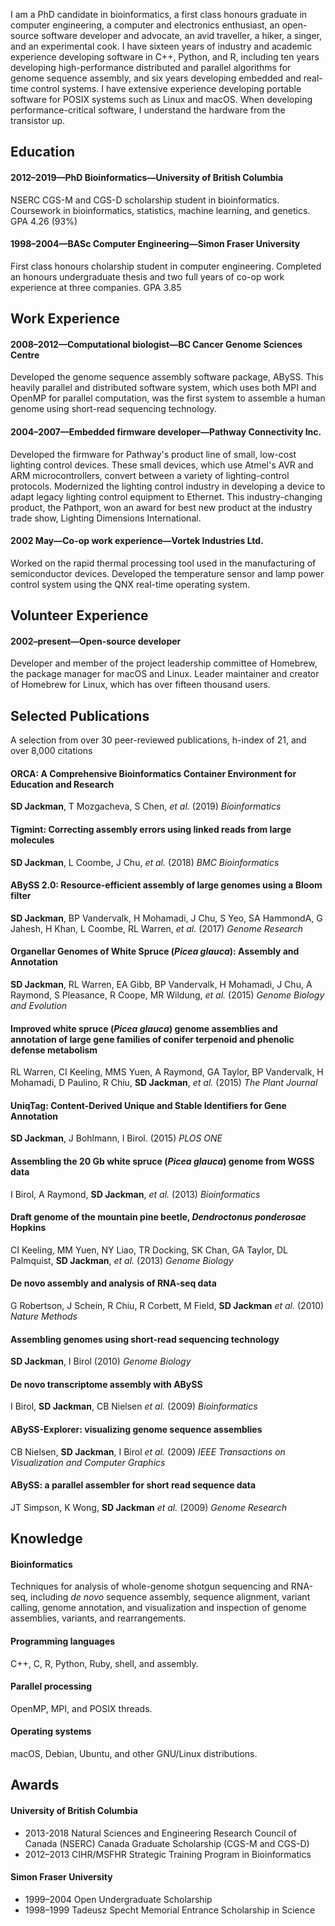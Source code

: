 I am a PhD candidate in bioinformatics, a first class honours graduate in computer engineering, a computer and electronics enthusiast, an open-source software developer and advocate, an avid traveller, a hiker, a singer, and an experimental cook. I have sixteen years of industry and academic experience developing software in C++, Python, and R, including ten years developing high-performance distributed and parallel algorithms for genome sequence assembly, and six years developing embedded and real-time control systems. I have extensive experience developing portable software for POSIX systems such as Linux and macOS. When developing performance-critical software, I understand the hardware from the transistor up.

## Education

#### 2012–2019—PhD Bioinformatics—University of British Columbia

NSERC CGS-M and CGS-D scholarship student in bioinformatics. Coursework
in bioinformatics, statistics, machine learning, and genetics.
GPA 4.26 (93%)

#### 1998–2004—BASc Computer Engineering—Simon Fraser University

First class honours cholarship student in computer engineering. Completed an honours undergraduate thesis and two full years of co-op work experience at
three companies. GPA 3.85

## Work Experience

#### 2008–2012—Computational biologist—BC Cancer Genome Sciences Centre

Developed the genome sequence assembly software package, ABySS. This
heavily parallel and distributed software system, which uses both MPI
and OpenMP for parallel computation, was the first system to assemble
a human genome using short-read sequencing technology.

#### 2004–2007—Embedded firmware developer—Pathway Connectivity Inc.

Developed the firmware for Pathway's product line of small, low-cost lighting control devices. These small devices, which use Atmel's AVR and ARM microcontrollers, convert between a variety of lighting-control protocols. Modernized the lighting control industry in developing a device to adapt legacy lighting control equipment to Ethernet. This industry-changing product, the Pathport, won an award for best new product at the industry trade show, Lighting Dimensions International.

#### 2002 May—Co-op work experience—Vortek Industries Ltd.

Worked on the rapid thermal processing tool used in the manufacturing
of semiconductor devices. Developed the temperature sensor and lamp
power control system using the QNX real-time operating system.

## Volunteer Experience

#### 2002–present—Open-source developer

Developer and member of the project leadership committee of Homebrew, the package manager for macOS and Linux. Leader maintainer and creator of Homebrew for Linux, which has over fifteen thousand users.

## Selected Publications

A selection from over 30 peer-reviewed publications, h-index of 21, and over 8,000 citations

#### ORCA: A Comprehensive Bioinformatics Container Environment for Education and Research 
**SD Jackman**, T Mozgacheva, S Chen, *et al.*
(2019)
*Bioinformatics*

#### Tigmint: Correcting assembly errors using linked reads from large molecules
**SD Jackman**, L Coombe, J Chu, *et al.*
(2018)
*BMC Bioinformatics*

#### ABySS 2.0: Resource-efficient assembly of large genomes using a Bloom filter
**SD Jackman**, BP Vandervalk, H Mohamadi, J Chu, S Yeo, SA HammondA, G Jahesh, H Khan, L Coombe, RL Warren, *et al.*
(2017)
*Genome Research*

#### Organellar Genomes of White Spruce (*Picea glauca*): Assembly and Annotation
**SD Jackman**, RL Warren, EA Gibb, BP Vandervalk, H Mohamadi, J Chu, A Raymond, S Pleasance, R Coope, MR Wildung, *et al.*
(2015)
*Genome Biology and Evolution*

#### Improved white spruce (*Picea glauca*) genome assemblies and annotation of large gene families of conifer terpenoid and phenolic defense metabolism
RL Warren, CI Keeling, MMS Yuen, A Raymond, GA Taylor, BP Vandervalk, H Mohamadi, D Paulino, R Chiu, **SD Jackman**, *et al.*
(2015)
*The Plant Journal*

#### UniqTag: Content-Derived Unique and Stable Identifiers for Gene Annotation
**SD Jackman**, J Bohlmann, I Birol.
(2015)
*PLOS ONE*

#### Assembling the 20 Gb white spruce (*Picea glauca*) genome from WGSS data
I Birol, A Raymond, **SD Jackman**, *et al.*
(2013)
_Bioinformatics_

#### Draft genome of the mountain pine beetle, *Dendroctonus ponderosae* Hopkins
CI Keeling, MM Yuen, NY Liao, TR Docking, SK Chan, GA Taylor, DL Palmquist, **SD Jackman**, *et al.*
(2013)
_Genome Biology_

#### De novo assembly and analysis of RNA-seq data
G Robertson, J Schein, R Chiu, R Corbett, M Field, **SD Jackman** *et al.*
(2010)
_Nature Methods_

#### Assembling genomes using short-read sequencing technology
**SD Jackman**, I Birol
(2010)
_Genome Biology_

#### De novo transcriptome assembly with ABySS
I Birol, **SD Jackman**, CB Nielsen *et al.*
(2009)
_Bioinformatics_

#### ABySS-Explorer: visualizing genome sequence assemblies
CB Nielsen, **SD Jackman**, I Birol *et al.*
(2009)
_IEEE Transactions on Visualization and Computer Graphics_

#### ABySS: a parallel assembler for short read sequence data
JT Simpson, K Wong, **SD Jackman** *et al.*
(2009)
_Genome Research_

## Knowledge

#### Bioinformatics

Techniques for analysis of whole-genome shotgun sequencing and RNA-seq, including *de novo* sequence assembly, sequence alignment, variant calling, genome annotation, and visualization and inspection of genome assemblies, variants, and rearrangements.

#### Programming languages

C++, C, R, Python, Ruby, shell, and assembly.

#### Parallel processing

OpenMP, MPI, and POSIX threads.

#### Operating systems

macOS, Debian, Ubuntu, and other GNU/Linux distributions.

## Awards

#### University of British Columbia

* 2013-2018 Natural Sciences and Engineering Research Council of Canada (NSERC)
  Canada Graduate Scholarship (CGS-M and CGS-D)
* 2012–2013 CIHR/MSFHR Strategic Training Program in Bioinformatics

#### Simon Fraser University

* 1999–2004 Open Undergraduate Scholarship
* 1998–1999 Tadeusz Specht Memorial Entrance Scholarship in Science
